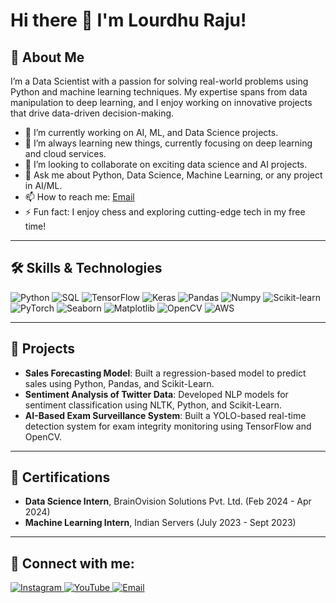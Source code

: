 # Hi there 👋 I'm Lourdhu Raju!

## 🚀 About Me
I’m a Data Scientist with a passion for solving real-world problems using Python and machine learning techniques. My expertise spans from data manipulation to deep learning, and I enjoy working on innovative projects that drive data-driven decision-making.

- 🔭 I’m currently working on AI, ML, and Data Science projects.
- 🌱 I’m always learning new things, currently focusing on deep learning and cloud services.
- 👯 I’m looking to collaborate on exciting data science and AI projects.
- 💬 Ask me about Python, Data Science, Machine Learning, or any project in AI/ML.
- 📫 How to reach me: [Email](mailto:B.LourdhuRaju1234@gmail.com)
- ⚡ Fun fact: I enjoy chess and exploring cutting-edge tech in my free time!

---

## 🛠️ Skills & Technologies
<p align="left">
  <img src="https://img.shields.io/badge/Python-3776AB?style=for-the-badge&logo=python&logoColor=white" alt="Python">
  <img src="https://img.shields.io/badge/SQL-336791?style=for-the-badge&logo=postgresql&logoColor=white" alt="SQL">
  <img src="https://img.shields.io/badge/TensorFlow-FF6F00?style=for-the-badge&logo=tensorflow&logoColor=white" alt="TensorFlow">
  <img src="https://img.shields.io/badge/Keras-D00000?style=for-the-badge&logo=keras&logoColor=white" alt="Keras">
  <img src="https://img.shields.io/badge/Pandas-150458?style=for-the-badge&logo=pandas&logoColor=white" alt="Pandas">
  <img src="https://img.shields.io/badge/Numpy-013243?style=for-the-badge&logo=numpy&logoColor=white" alt="Numpy">
  <img src="https://img.shields.io/badge/Scikit_Learn-F7931E?style=for-the-badge&logo=scikit-learn&logoColor=white" alt="Scikit-learn">
  <img src="https://img.shields.io/badge/PyTorch-EE4C2C?style=for-the-badge&logo=pytorch&logoColor=white" alt="PyTorch">
  <img src="https://img.shields.io/badge/Seaborn-6AB9E4?style=for-the-badge&logo=seaborn&logoColor=white" alt="Seaborn">
  <img src="https://img.shields.io/badge/Matplotlib-006400?style=for-the-badge&logo=matplotlib&logoColor=white" alt="Matplotlib">
  <img src="https://img.shields.io/badge/OpenCV-5C3EE8?style=for-the-badge&logo=opencv&logoColor=white" alt="OpenCV">
  <img src="https://img.shields.io/badge/AWS-232F3E?style=for-the-badge&logo=amazon-aws&logoColor=white" alt="AWS">
</p>

---

## 💼 Projects
- **Sales Forecasting Model**: Built a regression-based model to predict sales using Python, Pandas, and Scikit-Learn.
- **Sentiment Analysis of Twitter Data**: Developed NLP models for sentiment classification using NLTK, Python, and Scikit-Learn.
- **AI-Based Exam Surveillance System**: Built a YOLO-based real-time detection system for exam integrity monitoring using TensorFlow and OpenCV.

---

## 🏅 Certifications
- **Data Science Intern**, BrainOvision Solutions Pvt. Ltd. (Feb 2024 - Apr 2024)
- **Machine Learning Intern**, Indian Servers (July 2023 - Sept 2023)

---

## 📱 Connect with me:
<p align="left">
  <a href="https://www.instagram.com/iam_beowulf_" target="blank">
    <img src="https://img.shields.io/badge/Instagram-E4405F?style=for-the-badge&logo=instagram&logoColor=white" alt="Instagram">
  </a>
  <a href="https://www.youtube.com/@Mr_Lr02" target="blank">
    <img src="https://img.shields.io/badge/YouTube-FF0000?style=for-the-badge&logo=youtube&logoColor=white" alt="YouTube">
  </a>
  <a href="mailto:B.LourdhuRaju1234@gmail.com" target="blank">
    <img src="https://img.shields.io/badge/Email-D14836?style=for-the-badge&logo=gmail&logoColor=white" alt="Email">
  </a>
</p>
